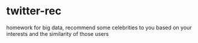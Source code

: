 twitter-rec
===========

homework for big data, recommend some celebrities to you based on your interests and the similarity of those users
